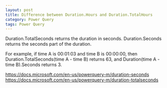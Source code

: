 ```yaml
---
layout: post
title: Difference between Duration.Hours and Duration.TotalHours
category: Power Query
tags: Power Query
---
```


Duration.TotalSeconds returns the duration in seconds.
Duration.Seconds returns the seconds part of the duration.

For example, if time A is 00:01:03 and time B is 00:00:00, then Duration.TotalSeconds(time A - time B) returns 63, and Duration(time A - time B).Seconds returns 3. 

https://docs.microsoft.com/en-us/powerquery-m/duration-seconds
https://docs.microsoft.com/en-us/powerquery-m/duration-totalseconds
